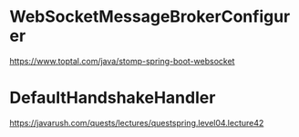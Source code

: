 # WebSocketMessageBrokerConfigurer
https://www.toptal.com/java/stomp-spring-boot-websocket
# DefaultHandshakeHandler
https://javarush.com/quests/lectures/questspring.level04.lecture42